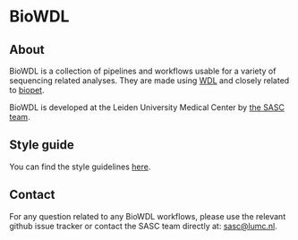 # BioWDL

## About
BioWDL is a collection of pipelines and workflows usable for a variety of
sequencing related analyses. They are made using
[WDL](https://software.broadinstitute.org/wdl/) and closely related to
[biopet](https://biopet.github.io/).

BioWDL is developed at the Leiden University Medical Center by
[the SASC team](http://sasc.lumc.nl/).

## Style guide
You can find the style guidelines [here](styleGuidelines.md).

## Contact
 For any question related to any BioWDL workflows, please use the relevant 
 github issue tracker or contact the SASC team directly at: sasc@lumc.nl.
